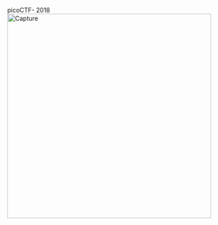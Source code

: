picoCTF-  2018
<img width="468" alt="Capture" src="https://user-images.githubusercontent.com/76178081/103445636-de1d3f80-4c9c-11eb-869a-bddac824e68e.PNG">

